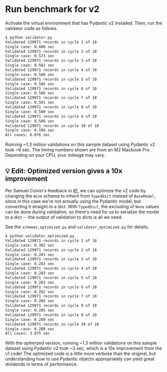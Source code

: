 # Run benchmark for v2

Activate the virtual environment that has Pydantic v2 installed. Then, run the validator code as follows.

```sh
$ python validator.py
Validated 129971 records in cycle 1 of 10
Single case: 0.600 sec
Validated 129971 records in cycle 2 of 10
Single case: 0.573 sec
Validated 129971 records in cycle 3 of 10
Single case: 0.581 sec
Validated 129971 records in cycle 4 of 10
Single case: 0.588 sec
Validated 129971 records in cycle 5 of 10
Single case: 0.586 sec
Validated 129971 records in cycle 6 of 10
Single case: 0.586 sec
Validated 129971 records in cycle 7 of 10
Single case: 0.581 sec
Validated 129971 records in cycle 8 of 10
Single case: 0.580 sec
Validated 129971 records in cycle 9 of 10
Single case: 0.586 sec
Validated 129971 records in cycle 10 of 10
Single case: 0.596 sec
All cases: 6.076 sec
```

Running ~1.3 million validations on this sample dataset using Pydantic v2 took ~6 sec. The timing numbers shown are from an M2 Macbook Pro. Depending on your CPU, your mileage may vary.

## 💡 Edit: Optimized version gives a 10x improvement

Per Samuel Colvin's feedback in [#1](https://github.com/prrao87/pydantic-v2-test-drive/pull/1), we can optimize the v2 code by changing the `Wine` schema to inherit from `TypedDict` instead of `BaseModel`, since in this case we're not actually using the Pydantic model, but converting it straight to a dict. With `TypedDict`, the excluding of `None` values can be done during validation, so there's need for us to serialize the model to a dict -- the output of validation to dicts is all we need.

See the `schemas_optimized.py` and `validator_optimized.py` for details.


```sh
$ python validator_optimized.py
Validated 129971 records in cycle 1 of 10
Single case: 0.302 sec
Validated 129971 records in cycle 2 of 10
Single case: 0.283 sec
Validated 129971 records in cycle 3 of 10
Single case: 0.283 sec
Validated 129971 records in cycle 4 of 10
Single case: 0.283 sec
Validated 129971 records in cycle 5 of 10
Single case: 0.283 sec
Validated 129971 records in cycle 6 of 10
Single case: 0.282 sec
Validated 129971 records in cycle 7 of 10
Single case: 0.285 sec
Validated 129971 records in cycle 8 of 10
Single case: 0.285 sec
Validated 129971 records in cycle 9 of 10
Single case: 0.289 sec
Validated 129971 records in cycle 10 of 10
Single case: 0.288 sec
All cases: 3.075 sec
```

With the optimized version, running ~1.3 million validations on this sample dataset using Pydantic v2 took ~3 sec, which is a 10x improvement from the v1 code! The optimized code is a little more verbose than the original, but understanding how to use Pydantic objects appropriately can yield great dividends in terms of performance.
